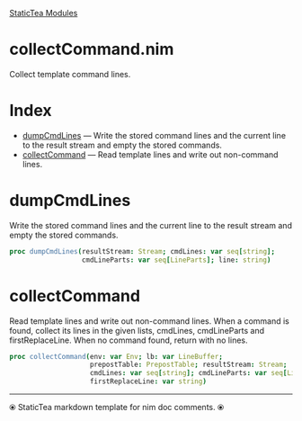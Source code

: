 [StaticTea Modules](/)

# collectCommand.nim

Collect template command lines.

# Index

* [dumpCmdLines](#user-content-a0) &mdash; Write the stored command lines and the current line to the result stream and empty the stored commands.
* [collectCommand](#user-content-a1) &mdash; Read template lines and write out non-command lines.

# <a id="a0"></a>dumpCmdLines

Write the stored command lines and the current line to the result stream and empty the stored commands.

```nim
proc dumpCmdLines(resultStream: Stream; cmdLines: var seq[string];
                  cmdLineParts: var seq[LineParts]; line: string)
```


# <a id="a1"></a>collectCommand

Read template lines and write out non-command lines. When a command is found, collect its lines in the given lists, cmdLines, cmdLineParts and firstReplaceLine. When no command found, return with no lines.

```nim
proc collectCommand(env: var Env; lb: var LineBuffer;
                    prepostTable: PrepostTable; resultStream: Stream;
                    cmdLines: var seq[string]; cmdLineParts: var seq[LineParts];
                    firstReplaceLine: var string)
```



---
⦿ StaticTea markdown template for nim doc comments. ⦿
